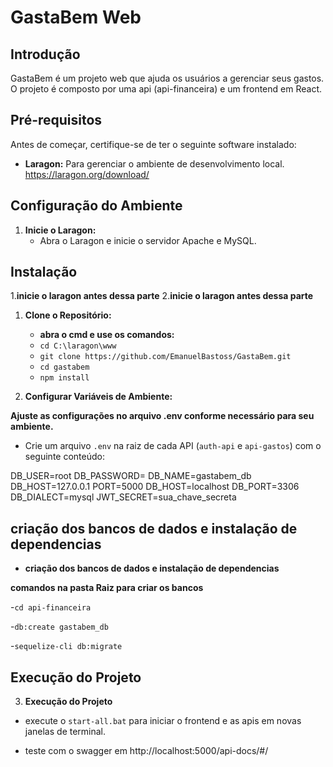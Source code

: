 # GastaBem Web

## Introdução

GastaBem é um projeto web que ajuda os usuários a gerenciar seus gastos. O projeto é composto por uma api (api-financeira) e um frontend em React.

## Pré-requisitos

Antes de começar, certifique-se de ter o seguinte software instalado:

- **Laragon:** Para gerenciar o ambiente de desenvolvimento local. https://laragon.org/download/

## Configuração do Ambiente

1. **Inicie o Laragon:**
   - Abra o Laragon e inicie o servidor Apache e MySQL.



## Instalação

1.**inicie o laragon antes dessa parte**
2.**inicie o laragon antes dessa parte**

1. **Clone o Repositório:**

   - **abra o cmd e use os comandos:**
   - ` cd C:\laragon\www `
   - ` git clone https://github.com/EmanuelBastoss/GastaBem.git `
   - ` cd gastabem `
   - ` npm install `

2. **Configurar Variáveis de Ambiente:**

**Ajuste as configurações no arquivo .env conforme necessário para seu ambiente.**


   - Crie um arquivo `.env` na raiz de cada API (`auth-api` e `api-gastos`) com o seguinte conteúdo:

     
  DB_USER=root
DB_PASSWORD=
DB_NAME=gastabem_db
DB_HOST=127.0.0.1
PORT=5000
DB_HOST=localhost
DB_PORT=3306
DB_DIALECT=mysql
JWT_SECRET=sua_chave_secreta

   

## criação dos bancos de dados e instalação de dependencias
- **criação dos bancos de dados e instalação de dependencias**



**comandos na pasta Raiz para criar os bancos**

-` cd api-financeira `

-` db:create gastabem_db `

-` sequelize-cli db:migrate `


## Execução do Projeto
3. **Execução do Projeto**

- execute o ``start-all.bat`` para iniciar o frontend e as apis em novas janelas de terminal.

- teste com o swagger em http://localhost:5000/api-docs/#/


